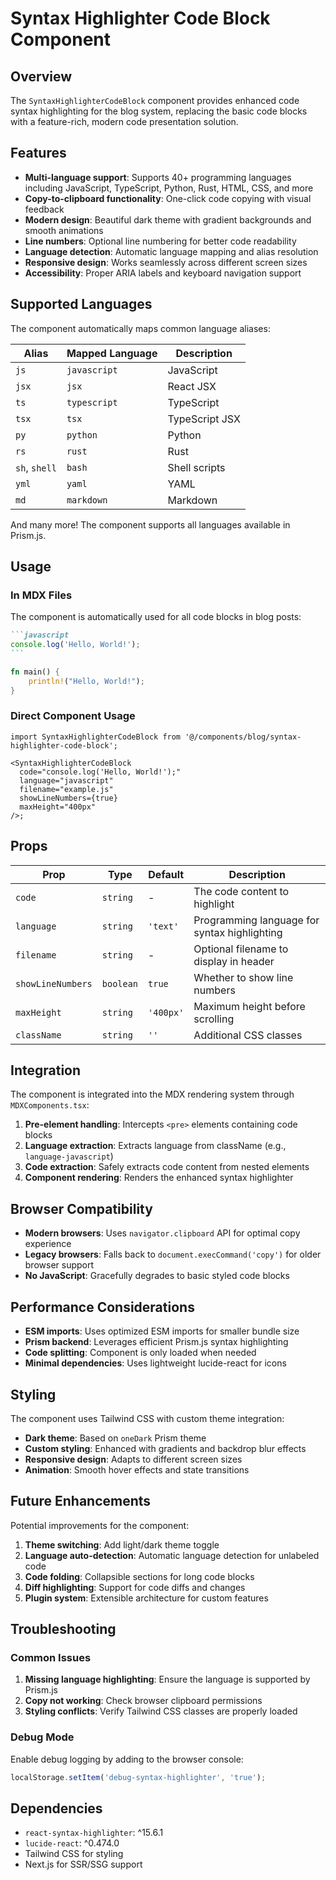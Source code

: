 # Syntax Highlighter Code Block Component

## Overview

The `SyntaxHighlighterCodeBlock` component provides enhanced code syntax highlighting for the blog system, replacing the basic code blocks with a feature-rich, modern code presentation solution.

## Features

- **Multi-language support**: Supports 40+ programming languages including JavaScript, TypeScript, Python, Rust, HTML, CSS, and more
- **Copy-to-clipboard functionality**: One-click code copying with visual feedback
- **Modern design**: Beautiful dark theme with gradient backgrounds and smooth animations
- **Line numbers**: Optional line numbering for better code readability
- **Language detection**: Automatic language mapping and alias resolution
- **Responsive design**: Works seamlessly across different screen sizes
- **Accessibility**: Proper ARIA labels and keyboard navigation support

## Supported Languages

The component automatically maps common language aliases:

| Alias         | Mapped Language | Description    |
| ------------- | --------------- | -------------- |
| `js`          | `javascript`    | JavaScript     |
| `jsx`         | `jsx`           | React JSX      |
| `ts`          | `typescript`    | TypeScript     |
| `tsx`         | `tsx`           | TypeScript JSX |
| `py`          | `python`        | Python         |
| `rs`          | `rust`          | Rust           |
| `sh`, `shell` | `bash`          | Shell scripts  |
| `yml`         | `yaml`          | YAML           |
| `md`          | `markdown`      | Markdown       |

And many more! The component supports all languages available in Prism.js.

## Usage

### In MDX Files

The component is automatically used for all code blocks in blog posts:

````markdown
```javascript
console.log('Hello, World!');
```
````

```rust
fn main() {
    println!("Hello, World!");
}
```

### Direct Component Usage

```tsx
import SyntaxHighlighterCodeBlock from '@/components/blog/syntax-highlighter-code-block';

<SyntaxHighlighterCodeBlock
  code="console.log('Hello, World!');"
  language="javascript"
  filename="example.js"
  showLineNumbers={true}
  maxHeight="400px"
/>;
```

## Props

| Prop              | Type      | Default   | Description                                  |
| ----------------- | --------- | --------- | -------------------------------------------- |
| `code`            | `string`  | -         | The code content to highlight                |
| `language`        | `string`  | `'text'`  | Programming language for syntax highlighting |
| `filename`        | `string`  | -         | Optional filename to display in header       |
| `showLineNumbers` | `boolean` | `true`    | Whether to show line numbers                 |
| `maxHeight`       | `string`  | `'400px'` | Maximum height before scrolling              |
| `className`       | `string`  | `''`      | Additional CSS classes                       |

## Integration

The component is integrated into the MDX rendering system through `MDXComponents.tsx`:

1. **Pre-element handling**: Intercepts `<pre>` elements containing code blocks
2. **Language extraction**: Extracts language from className (e.g., `language-javascript`)
3. **Code extraction**: Safely extracts code content from nested elements
4. **Component rendering**: Renders the enhanced syntax highlighter

## Browser Compatibility

- **Modern browsers**: Uses `navigator.clipboard` API for optimal copy experience
- **Legacy browsers**: Falls back to `document.execCommand('copy')` for older browser support
- **No JavaScript**: Gracefully degrades to basic styled code blocks

## Performance Considerations

- **ESM imports**: Uses optimized ESM imports for smaller bundle size
- **Prism backend**: Leverages efficient Prism.js syntax highlighting
- **Code splitting**: Component is only loaded when needed
- **Minimal dependencies**: Uses lightweight lucide-react for icons

## Styling

The component uses Tailwind CSS with custom theme integration:

- **Dark theme**: Based on `oneDark` Prism theme
- **Custom styling**: Enhanced with gradients and backdrop blur effects
- **Responsive design**: Adapts to different screen sizes
- **Animation**: Smooth hover effects and state transitions

## Future Enhancements

Potential improvements for the component:

1. **Theme switching**: Add light/dark theme toggle
2. **Language auto-detection**: Automatic language detection for unlabeled code
3. **Code folding**: Collapsible sections for long code blocks
4. **Diff highlighting**: Support for code diffs and changes
5. **Plugin system**: Extensible architecture for custom features

## Troubleshooting

### Common Issues

1. **Missing language highlighting**: Ensure the language is supported by Prism.js
2. **Copy not working**: Check browser clipboard permissions
3. **Styling conflicts**: Verify Tailwind CSS classes are properly loaded

### Debug Mode

Enable debug logging by adding to the browser console:

```javascript
localStorage.setItem('debug-syntax-highlighter', 'true');
```

## Dependencies

- `react-syntax-highlighter`: ^15.6.1
- `lucide-react`: ^0.474.0
- Tailwind CSS for styling
- Next.js for SSR/SSG support
